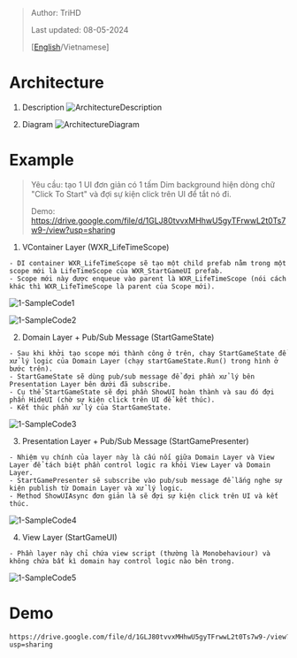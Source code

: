 > Author: TriHD
> 
> Last updated: 08-05-2024
>
>[[English](./Languages/Architecture_en.md)/Vietnamese]
# Architecture

1. Description
![ArchitectureDescription](../../Images/Architecture/0-ArchitectureDescription.png)
   
2. Diagram
![ArchitectureDiagram](../../Images/Architecture/0-ArchitectureDiagram.png)
  
# Example
>Yêu cầu: tạo 1 UI đơn giản có 1 tấm Dim background hiện dòng chữ "Click To Start" và đợi sự kiện click trên UI để tắt nó đi.
>
>Demo: https://drive.google.com/file/d/1GLJ80tvvxMHhwU5gyTFrwwL2t0Ts7w9-/view?usp=sharing

1. VContainer Layer (WXR_LifeTimeScope)
````
- DI container WXR_LifeTimeScope sẽ tạo một child prefab nằm trong một scope mới là LifeTimeScope của WXR_StartGameUI prefab.
- Scope mới này được enqueue vào parent là WXR_LifeTimeScope (nói cách khác thì WXR_LifeTimeScope là parent của Scope mới).
````

![1-SampleCode1](../../Images/Architecture/1-SampleCode1.png)

![1-SampleCode2](../../Images/Architecture/1-SampleCode2.png)

2. Domain Layer + Pub/Sub Message (StartGameState)
````
- Sau khi khởi tạo scope mới thành công ở trên, chạy StartGameState để xử lý logic của Domain Layer (chạy startGameState.Run() trong hình ở bước trên).
- StartGameState sẽ dùng pub/sub message để đợi phần xử lý bên Presentation Layer bên dưới đã subscribe.
- Cụ thể StartGameState sẽ đợi phần ShowUI hoàn thành và sau đó đợi phần HideUI (chờ sự kiện click trên UI để kết thúc).
- Kết thúc phần xử lý của StartGameState.
````

![1-SampleCode3](../../Images/Architecture/1-SampleCode3.png)

3. Presentation Layer + Pub/Sub Message (StartGamePresenter)
````
- Nhiệm vụ chính của layer này là cấu nối giữa Domain Layer và View Layer để tách biệt phần control logic ra khỏi View Layer và Domain Layer.
- StartGamePresenter sẽ subscribe vào pub/sub message để lắng nghe sự kiện publish từ Domain Layer và xử lý logic.
- Method ShowUIAsync đơn giản là sẽ đợi sự kiện click trên UI và kết thúc. 
````

![1-SampleCode4](../../Images/Architecture/1-SampleCode4.png)

4. View Layer (StartGameUI)
````
- Phần layer này chỉ chứa view script (thường là Monobehaviour) và không chứa bất kì domain hay control logic nào bên trong.
````

![1-SampleCode5](../../Images/Architecture/1-SampleCode5.png)

# Demo
````
https://drive.google.com/file/d/1GLJ80tvvxMHhwU5gyTFrwwL2t0Ts7w9-/view?usp=sharing
````  

  

